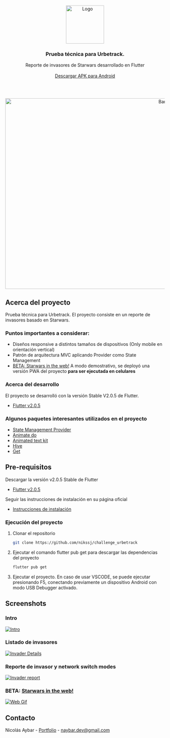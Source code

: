 
<!-- PROJECT LOGO -->
<br />
<p align="center">
  <a href="https://nikssj.dev">
    <img src="https://is5-ssl.mzstatic.com/image/thumb/Purple116/v4/05/c4/13/05c413f1-a468-3900-ad88-89a193ce5c66/source/512x512bb.jpg" alt="Logo" width="120" height="120">
  </a>
  
  <h3 align="center">Prueba técnica para Urbetrack.</h3>

  <p align="center">
    Reporte de invasores de Starwars desarrollado en Flutter
    <br /> <br />
    <a href="https://drive.google.com/file/d/14RT3ZGjsotWr5kQ6Su5uGOk4MDavCIRs/view?usp=sharing">Descargar APK para Android</a>
  </p>
  
<br />
<br />

  <p align="center">
  <a href="https://i.imgur.com/owA0SsC.jpeg">
    <img src="https://i.imgur.com/owA0SsC.jpeg" alt="Banner" width="1000" height="600">
  </a>
</p>

<!-- ABOUT THE PROJECT -->
## Acerca del proyecto


Prueba técnica para Urbetrack. El proyecto consiste en un reporte de invasores basado en Starwars.


### Puntos importantes a considerar:
* Diseños responsive a distintos tamaños de dispositivos (Only mobile en orientación vertical)
* Patrón de arquitectura MVC aplicando Provider como State Management
* [BETA: Starwars in the web!](https://urbetrack-starwars.web.app) A modo demostrativo, se deployó una versión PWA del proyecto <b>para ser ejecutada en celulares</b>


### Acerca del desarrollo

El proyecto se desarrolló con la versión Stable V2.0.5 de Flutter.

* [Flutter v2.0.5](https://storage.googleapis.com/flutter_infra/releases/stable/windows/flutter_windows_2.0.5-stable.zip)


<!-- ACKNOWLEDGEMENTS -->
### Algunos paquetes interesantes utilizados en el proyecto
* [State Management Provider](https://pub.dev/packages/provider)
* [Animate do](https://pub.dev/packages/animate_do)
* [Animated text kit](https://pub.dev/packages/animated_text_kit)
* [Hive](https://pub.dev/packages/hive)
* [Get](https://pub.dev/packages/get)



<!-- GETTING STARTED -->

## Pre-requisitos

Descargar la versión v2.0.5 Stable de Flutter

* [Flutter v2.0.5](https://storage.googleapis.com/flutter_infra/releases/stable/windows/flutter_windows_2.0.5-stable.zip)

Seguir las instrucciones de instalación en su página oficial

* [Instrucciones de instalación](https://flutter.dev/docs/get-started/install)


### Ejecución del proyecto


1. Clonar el repositorio
   ```sh
   git clone https://github.com/nikssj/challenge_urbetrack
   ```
2. Ejecutar el comando flutter pub get para descargar las dependencias del proyecto
   ```sh
   flutter pub get
   ```
3. Ejecutar el proyecto. En caso de usar VSCODE, se puede ejecutar presionando F5, conectando previamente un dispositivo Android con modo USB Debugger activado.


<!-- Screenshots -->
## Screenshots


### Intro
[![Intro][intro]](https://nikssj.dev)

### Listado de invasores
[![Invader Details][invader-details]](https://nikssj.dev)

### Reporte de invasor y network switch modes
[![Invader report][invader-report]](https://nikssj.dev)

### BETA: [Starwars in the web!](https://urbetrack-starwars.web.app/)
[![Web Gif][gif-web]](https://urbetrack-starwars.web.app/)


<!-- CONTACT -->
## Contacto

Nicolás Aybar - [Portfolio](https://nikssj.dev) - naybar.dev@gmail.com



<!-- MARKDOWN LINKS & IMAGES -->
[linkedin-url]: https://linkedin.com/in/nikssj
[intro]: assets/presentation/intro.gif
[invader-details]: assets/presentation/invader_details.gif
[invader-report]: assets/presentation/invader_report.gif
[gif-web]: assets/presentation/starwars_web.gif

